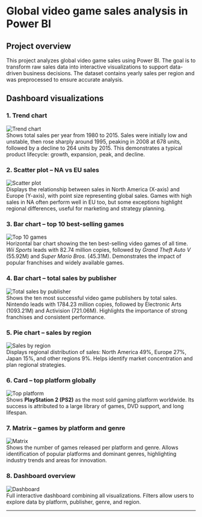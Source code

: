 # Global video game sales analysis in Power BI

## Project overview
This project analyzes global video game sales using Power BI. The goal is to transform raw sales data into interactive visualizations to support data-driven business decisions. The dataset contains yearly sales per region and was preprocessed to ensure accurate analysis.

## Dashboard visualizations

### 1. Trend chart
![Trend chart](images/trend_sales_by_Year.png)  
Shows total sales per year from 1980 to 2015. Sales were initially low and unstable, then rose sharply around 1995, peaking in 2008 at 678 units, followed by a decline to 264 units by 2015. This demonstrates a typical product lifecycle: growth, expansion, peak, and decline.

### 2. Scatter plot – NA vs EU sales
![Scatter plot](images/scatter_correlation_NA_EU.png)  
Displays the relationship between sales in North America (X-axis) and Europe (Y-axis), with point size representing global sales. Games with high sales in NA often perform well in EU too, but some exceptions highlight regional differences, useful for marketing and strategy planning.

### 3. Bar chart – top 10 best-selling games
![Top 10 games](images/bar_chart_most_sold_games.png)  
Horizontal bar chart showing the ten best-selling video games of all time. *Wii Sports* leads with 82.74 million copies, followed by *Grand Theft Auto V* (55.92M) and *Super Mario Bros.* (45.31M). Demonstrates the impact of popular franchises and widely available games.

### 4. Bar chart – total sales by publisher
![Total sales by publisher](images/bar_chart_total_games_sold_by_publisher.png)  
Shows the ten most successful video game publishers by total sales. Nintendo leads with 1784.23 million copies, followed by Electronic Arts (1093.21M) and Activision (721.06M). Highlights the importance of strong franchises and consistent performance.

### 5. Pie chart – sales by region
![Sales by region](images/pie_sales_by_region.png)  
Displays regional distribution of sales: North America 49%, Europe 27%, Japan 15%, and other regions 9%. Helps identify market concentration and plan regional strategies.

### 6. Card – top platform globally
![Top platform](images/card_most_sold_Platform.png)  
Shows **PlayStation 2 (PS2)** as the most sold gaming platform worldwide. Its success is attributed to a large library of games, DVD support, and long lifespan.

### 7. Matrix – games by platform and genre
![Matrix](images/matrix_games_by_platform_and_genre.png)  
Shows the number of games released per platform and genre. Allows identification of popular platforms and dominant genres, highlighting industry trends and areas for innovation.

### 8. Dashboard overview
![Dashboard](images/dashboard.png)  
Full interactive dashboard combining all visualizations. Filters allow users to explore data by platform, publisher, genre, and region.

---

